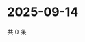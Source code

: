 # 2025-09-14

共 0 条

<!-- BEGIN ZHIHUQUESTIONS -->
<!-- 最后更新时间 Sun Sep 14 2025 05:08:32 GMT+0800 (China Standard Time) -->

<!-- END ZHIHUQUESTIONS -->
